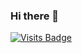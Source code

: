 ### Hi there 👋
[![Visits Badge](https://img.shields.io/badge/visit-website-brightgreen)](https://ara-systems.net)
